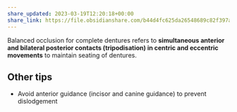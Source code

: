 ```yaml
---
share_updated: 2023-03-19T12:20:18+00:00
share_link: https://file.obsidianshare.com/b44d4fc625da26548689c82f397aa564.html
---
```

Balanced occlusion for complete dentures refers to **simultaneous anterior and bilateral posterior contacts (tripodisation) in centric and eccentric movements** to maintain seating of dentures.

## Other tips

* Avoid anterior guidance (incisor and canine guidance) to prevent dislodgement